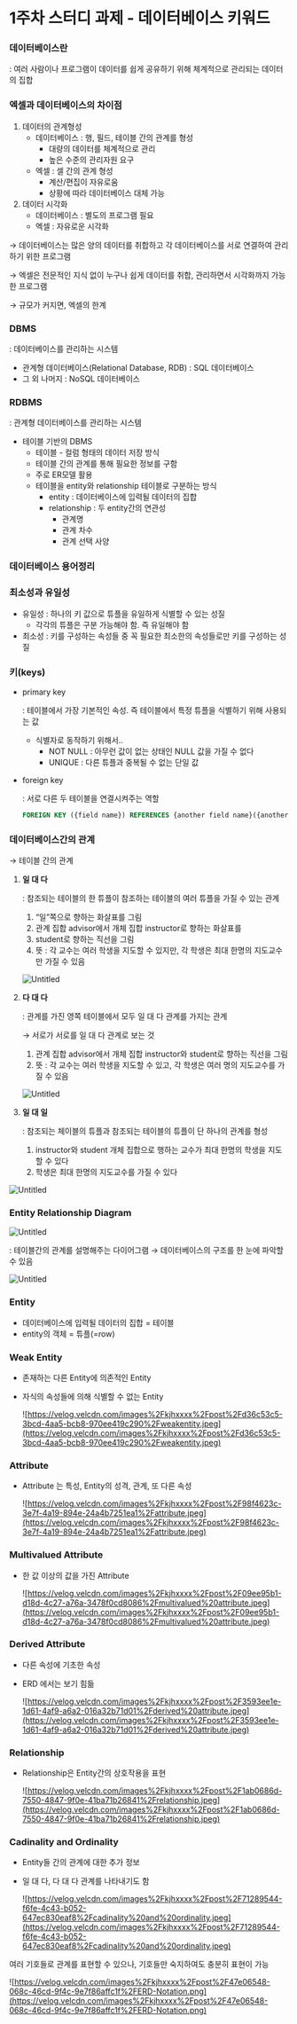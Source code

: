 # 1주차 스터디 과제 - 데이터베이스 키워드

### 데이터베이스란

: 여러 사람이나 프로그램이 데이터를 쉽게 공유하기 위해 체계적으로 관리되는 데이터의 집합

### 엑셀과 데이터베이스의 차이점

1. 데이터의 관계형성
    - 데이터베이스 : 행, 필드, 테이블 간의 관계를 형성
        - 대량의 데이터를 체계적으로 관리
        - 높은 수준의 관리자원 요구
    - 엑셀 : 셀 간의 관계 형성
        - 계산/편집이 자유로움
        - 상황에 따라 데이터베이스 대체 가능
2. 데이터 시각화
    - 데이터베이스 : 별도의 프로그램 필요
    - 엑셀 : 자유로운 시각화

→ 데이터베이스는 많은 양의 데이터를 취합하고 각 데이터베이스를 서로 연결하여 관리하기 위한 프로그램

→ 엑셀은 전문적인 지식 없이 누구나 쉽게 데이터를 취합, 관리하면서 시각화까지 가능한 프로그램

→ 규모가 커지면, 엑셀의 한계

### DBMS

: 데이터베이스를 관리하는 시스템

- 관계형 데이터베이스(Relational Database, RDB) : SQL 데이터베이스
- 그 외 나머지 : NoSQL 데이터베이스

### RDBMS

: 관계형 데이터베이스를 관리하는 시스템

- 테이블 기반의 DBMS
    - 테이블 - 컬럼 형태의 데이터 저장 방식
    - 테이블 간의 관계를 통해 필요한 정보를 구함
    - 주로 ER모델 활용
    - 테이블을 entity와 relationship 테이블로 구분하는 방식
        - entity : 데이터베이스에 입력될 데이터의 집합
        - relationship : 두 entity간의 연관성
            - 관계명
            - 관계 차수
            - 관계 선택 사양

### 데이터베이스 용어정리

### 최소성과 유일성

- 유일성 : 하나의 키 값으로 튜플을 유일하게 식별할 수 있는 성질
    - 각각의 튜플은 구분 가능해야 함. 즉 유일해야 함
- 최소성 : 키를 구성하는 속성들 중 꼭 필요한 최소한의 속성들로만 키를 구성하는 성질

### 키(keys)

- primary key
    
    : 테이블에서 가장 기본적인 속성. 즉 테이블에서 특정 튜플을 식별하기 위해 사용되는 값
    
    - 식별자로 동작하기 위해서..
        - NOT NULL : 아무런 값이 없는 상태인 NULL 값을 가질 수 없다
        - UNIQUE : 다른 튜플과 중복될 수 없는 단일 값
- foreign key
    
    : 서로 다른 두 테이블을 연결시켜주는 역할
    
    ```sql
    FOREIGN KEY ({field name}) REFERENCES {another field name}({another table's field name})
    ```
    

### 데이터베이스간의 관계

→ 테이블 간의 관계

1. **일 대 다**
    
    : 참조되는 테이블의 한 튜플이 참조하는 테이블의 여러 튜플을 가질 수 있는 관계
    
    1. “일”쪽으로 향하는 화살표를 그림
    2. 관계 집합 advisor에서 개체 집합 instructor로 향하는 화살표를
    3. student로 향하는 직선을 그림
    4. 뜻 : 각 교수는 여러 학생을 지도할 수 있지만, 각 학생은 최대 한명의 지도교수만 가질 수 있음
    
    ![Untitled](1%E1%84%8C%E1%85%AE%E1%84%8E%E1%85%A1%20%E1%84%89%E1%85%B3%E1%84%90%E1%85%A5%E1%84%83%E1%85%B5%20%E1%84%80%E1%85%AA%E1%84%8C%E1%85%A6%20-%20%E1%84%83%E1%85%A6%E1%84%8B%E1%85%B5%E1%84%90%E1%85%A5%E1%84%87%E1%85%A6%E1%84%8B%E1%85%B5%E1%84%89%E1%85%B3%20%E1%84%8F%E1%85%B5%E1%84%8B%E1%85%AF%E1%84%83%E1%85%B3%20193b291febbe4d158f35791f9bde887e/Untitled.png)
    
2. **다 대 다**
    
    : 관계를 가진 영쪽 테이블에서 모두 일 대 다 관계를 가지는 관계
    
    → 서로가 서로를 일 대 다 관계로 보는 것
    
    1. 관계 집합 advisor에서 개체 집합 instructor와 student로 향하는 직선을 그림
    2. 뜻 : 각 교수는 여러 학생을 지도할 수 있고, 각 학생은 여러 명의 지도교수를 가질 수 있음
    
    ![Untitled](1%E1%84%8C%E1%85%AE%E1%84%8E%E1%85%A1%20%E1%84%89%E1%85%B3%E1%84%90%E1%85%A5%E1%84%83%E1%85%B5%20%E1%84%80%E1%85%AA%E1%84%8C%E1%85%A6%20-%20%E1%84%83%E1%85%A6%E1%84%8B%E1%85%B5%E1%84%90%E1%85%A5%E1%84%87%E1%85%A6%E1%84%8B%E1%85%B5%E1%84%89%E1%85%B3%20%E1%84%8F%E1%85%B5%E1%84%8B%E1%85%AF%E1%84%83%E1%85%B3%20193b291febbe4d158f35791f9bde887e/Untitled%201.png)
    
3. **일 대 일**
    
    : 참조되는 체이블의 튜플과 참조되는 테이블의 튜플이 단 하나의 관계를 형성
    
    1. instructor와 student 개체 집합으로 행하는 교수가 최대 한명의 학생을 지도할 수 있다
    2. 학생은 최대 한명의 지도교수를 가질 수 있다

![Untitled](1%E1%84%8C%E1%85%AE%E1%84%8E%E1%85%A1%20%E1%84%89%E1%85%B3%E1%84%90%E1%85%A5%E1%84%83%E1%85%B5%20%E1%84%80%E1%85%AA%E1%84%8C%E1%85%A6%20-%20%E1%84%83%E1%85%A6%E1%84%8B%E1%85%B5%E1%84%90%E1%85%A5%E1%84%87%E1%85%A6%E1%84%8B%E1%85%B5%E1%84%89%E1%85%B3%20%E1%84%8F%E1%85%B5%E1%84%8B%E1%85%AF%E1%84%83%E1%85%B3%20193b291febbe4d158f35791f9bde887e/Untitled%202.png)

### **Entity Relationship Diagram**

![Untitled](1%E1%84%8C%E1%85%AE%E1%84%8E%E1%85%A1%20%E1%84%89%E1%85%B3%E1%84%90%E1%85%A5%E1%84%83%E1%85%B5%20%E1%84%80%E1%85%AA%E1%84%8C%E1%85%A6%20-%20%E1%84%83%E1%85%A6%E1%84%8B%E1%85%B5%E1%84%90%E1%85%A5%E1%84%87%E1%85%A6%E1%84%8B%E1%85%B5%E1%84%89%E1%85%B3%20%E1%84%8F%E1%85%B5%E1%84%8B%E1%85%AF%E1%84%83%E1%85%B3%20193b291febbe4d158f35791f9bde887e/Untitled%203.png)

: 테이블간의 관계를 설명해주는 다이어그램 → 데이터베이스의 구조를 한 눈에 파악할 수 있음

![Untitled](1%E1%84%8C%E1%85%AE%E1%84%8E%E1%85%A1%20%E1%84%89%E1%85%B3%E1%84%90%E1%85%A5%E1%84%83%E1%85%B5%20%E1%84%80%E1%85%AA%E1%84%8C%E1%85%A6%20-%20%E1%84%83%E1%85%A6%E1%84%8B%E1%85%B5%E1%84%90%E1%85%A5%E1%84%87%E1%85%A6%E1%84%8B%E1%85%B5%E1%84%89%E1%85%B3%20%E1%84%8F%E1%85%B5%E1%84%8B%E1%85%AF%E1%84%83%E1%85%B3%20193b291febbe4d158f35791f9bde887e/Untitled%204.png)

### Entity

- 데이터베이스에 입력될 데이터의 집합 = 테이블
- entity의 객체 = 튜플(=row)

### Weak Entity

- 존재하는 다른 Entity에 의존적인 Entity
- 자식의 속성들에 의해 식별할 수 없는 Entity
    
    ![https://velog.velcdn.com/images%2Fkjhxxxx%2Fpost%2Fd36c53c5-3bcd-4aa5-bcb8-970ee419c290%2Fweakentity.jpeg](https://velog.velcdn.com/images%2Fkjhxxxx%2Fpost%2Fd36c53c5-3bcd-4aa5-bcb8-970ee419c290%2Fweakentity.jpeg)
    

### Attribute

- Attribute 는 특성, Entity의 성격, 관계, 또 다른 속성
    
    ![https://velog.velcdn.com/images%2Fkjhxxxx%2Fpost%2F98f4623c-3e7f-4a19-894e-24a4b7251ea1%2Fattribute.jpeg](https://velog.velcdn.com/images%2Fkjhxxxx%2Fpost%2F98f4623c-3e7f-4a19-894e-24a4b7251ea1%2Fattribute.jpeg)
    

### Multivalued Attribute

- 한 값 이상의 값을 가진 Attribute
    
    ![https://velog.velcdn.com/images%2Fkjhxxxx%2Fpost%2F09ee95b1-d18d-4c27-a76a-3478f0cd8086%2Fmultivalued%20attribute.jpeg](https://velog.velcdn.com/images%2Fkjhxxxx%2Fpost%2F09ee95b1-d18d-4c27-a76a-3478f0cd8086%2Fmultivalued%20attribute.jpeg)
    

### Derived Attribute

- 다른 속성에 기초한 속성
- ERD 에서는 보기 힘듦
    
    ![https://velog.velcdn.com/images%2Fkjhxxxx%2Fpost%2F3593ee1e-1d61-4af9-a6a2-016a32b71d01%2Fderived%20attribute.jpeg](https://velog.velcdn.com/images%2Fkjhxxxx%2Fpost%2F3593ee1e-1d61-4af9-a6a2-016a32b71d01%2Fderived%20attribute.jpeg)
    

### Relationship

- Relationship은 Entity간의 상호작용을 표현
    
    ![https://velog.velcdn.com/images%2Fkjhxxxx%2Fpost%2F1ab0686d-7550-4847-9f0e-41ba71b26841%2Frelationship.jpeg](https://velog.velcdn.com/images%2Fkjhxxxx%2Fpost%2F1ab0686d-7550-4847-9f0e-41ba71b26841%2Frelationship.jpeg)
    

### Cadinality and Ordinality

- Entity들 간의 관계에 대한 추가 정보
- 일 대 다, 다 대 다 관계를 나타내기도 함
    
    ![https://velog.velcdn.com/images%2Fkjhxxxx%2Fpost%2F71289544-f6fe-4c43-b052-647ec830eaf8%2Fcadinality%20and%20ordinality.jpeg](https://velog.velcdn.com/images%2Fkjhxxxx%2Fpost%2F71289544-f6fe-4c43-b052-647ec830eaf8%2Fcadinality%20and%20ordinality.jpeg)
    

여러 기호들로 관계를 표현할 수 있으나, 기호들만 숙지하여도 충분히 표현이 가능

![https://velog.velcdn.com/images%2Fkjhxxxx%2Fpost%2F47e06548-068c-46cd-9f4c-9e7f86affc1f%2FERD-Notation.png](https://velog.velcdn.com/images%2Fkjhxxxx%2Fpost%2F47e06548-068c-46cd-9f4c-9e7f86affc1f%2FERD-Notation.png)